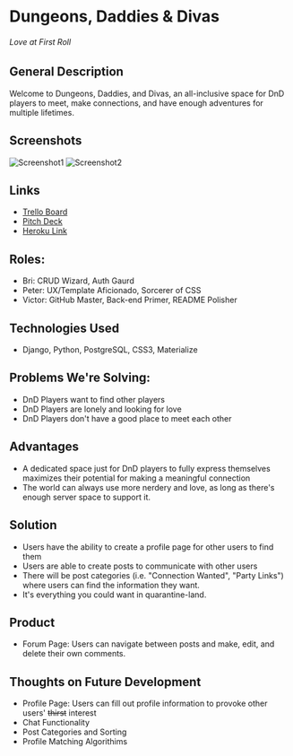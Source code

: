 # Dungeons, Daddies & Divas
###### Love at First Roll

## General Description
Welcome to Dungeons, Daddies, and Divas, an all-inclusive space for DnD players to meet, make connections, and have enough adventures for multiple lifetimes.

## Screenshots
![Screenshot1](https://i.imgur.com/Ln0iGzZ.png)
![Screenshot2](https://i.imgur.com/rydcSMf.png) 

## Links
* [Trello Board](https://trello.com/b/G0CVxSif/project-3)
* [Pitch Deck](https://docs.google.com/presentation/d/1jXKHh1nWmabZvNPeEpgv_w_-TBphth22rVXQ8sqlt6E/edit?usp=sharing)
* [Heroku Link](https://dungeons-daddies-and-divas.herokuapp.com/)

## Roles:
* Bri: CRUD Wizard, Auth Gaurd
* Peter: UX/Template Aficionado, Sorcerer of CSS
* Victor: GitHub Master, Back-end Primer, README Polisher

## Technologies Used
* Django, Python, PostgreSQL, CSS3, Materialize

## Problems We're Solving:
* DnD Players want to find other players
* DnD Players are lonely and looking for love
* DnD Players don't have a good place to meet each other

## Advantages 
* A dedicated space just for DnD players to fully express themselves maximizes their potential for making a meaningful connection
* The world can always use more nerdery and love, as long as there's enough server space to support it. 

## Solution
* Users have the ability to create a profile page for other users to find them
* Users are able to create posts to communicate with other users
* There will be post categories (i.e. "Connection Wanted", "Party Links") where users can find the information they want. 
* It's everything you could want in quarantine-land. 

## Product
* Forum Page: Users can navigate between posts and make, edit, and delete their own comments. 

## Thoughts on Future Development
* Profile Page: Users can fill out profile information to provoke other users' ~~thirst~~ interest
* Chat Functionality
* Post Categories and Sorting
* Profile Matching Algorithims
